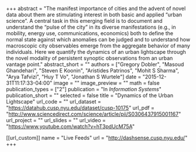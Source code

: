+++
abstract = "The manifest importance of cities and the advent of novel data about them are stimulating interest in both basic and applied “urban science”. A central task in this emerging field is to document and understand the “pulse of the city” in its diverse manifestations (e.g., in mobility, energy use, communications, economics) both to define the normal state against which anomalies can be judged and to understand how macroscopic city observables emerge from the aggregate behavior of many individuals. Here we quantify the dynamics of an urban lightscape through the novel modality of persistent synoptic observations from an urban vantage point."
abstract_short = ""
authors = ["Gregory Dobler", "Masoud Ghandehari", "Steven E Koonin", "Aristides Patrinos", "Mohit S Sharma", "Arya Tafvizi", "Huy T Vo", "Jonathan S Wurtele"]
date = "2015-12-31T11:17:33-04:00"
image = ""
image_preview = ""
math = false
publication_types = ["2"]
publication = "In *Information Systems*"
publication_short = ""
selected = false
title = "Dynamics of the Urban Lightscape"
url_code = ""
url_dataset = "https://datahub.cusp.nyu.edu/dataset/cusp-10175"
url_pdf = "http://www.sciencedirect.com/science/article/pii/S0306437915001167"
url_project = ""
url_slides = ""
url_video = "https://www.youtube.com/watch?v=hT3pdUcM75A"


[[url_custom]]
name = "Live Feeds"
url = "http://dashsense.cusp.nyu.edu/"
+++
